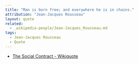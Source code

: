 ```yaml
---
title: "Man is born free; and everywhere he is in chains."
attribution: "Jean-Jacques Rousseau"
layout: quote
related:
  - _wikipedia-people/Jean-Jacques_Rousseau.md
tags:
  - Jean-Jacques Rousseau
  - Quote
---
```


* [The Social Contract - Wikiquote](https://en.wikiquote.org/wiki/The_Social_Contract)